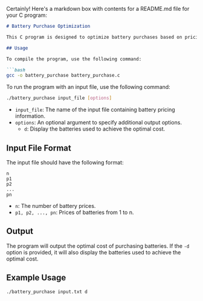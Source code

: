 Certainly! Here's a markdown box with contents for a README.md file for your C program:

```markdown
# Battery Purchase Optimization

This C program is designed to optimize battery purchases based on pricing information. Given a set of battery prices and the number of batteries needed, the program calculates the most cost-effective way to purchase batteries to minimize the total cost.

## Usage

To compile the program, use the following command:

```bash
gcc -o battery_purchase battery_purchase.c
```

To run the program with an input file, use the following command:

```bash
./battery_purchase input_file [options]
```

- `input_file`: The name of the input file containing battery pricing information.
- `options`: An optional argument to specify additional output options.
  - `d`: Display the batteries used to achieve the optimal cost.

## Input File Format

The input file should have the following format:

```
n
p1
p2
...
pn
```

- `n`: The number of battery prices.
- `p1, p2, ..., pn`: Prices of batteries from 1 to n.

## Output

The program will output the optimal cost of purchasing batteries. If the `-d` option is provided, it will also display the batteries used to achieve the optimal cost.

## Example Usage

```bash
./battery_purchase input.txt d
```
